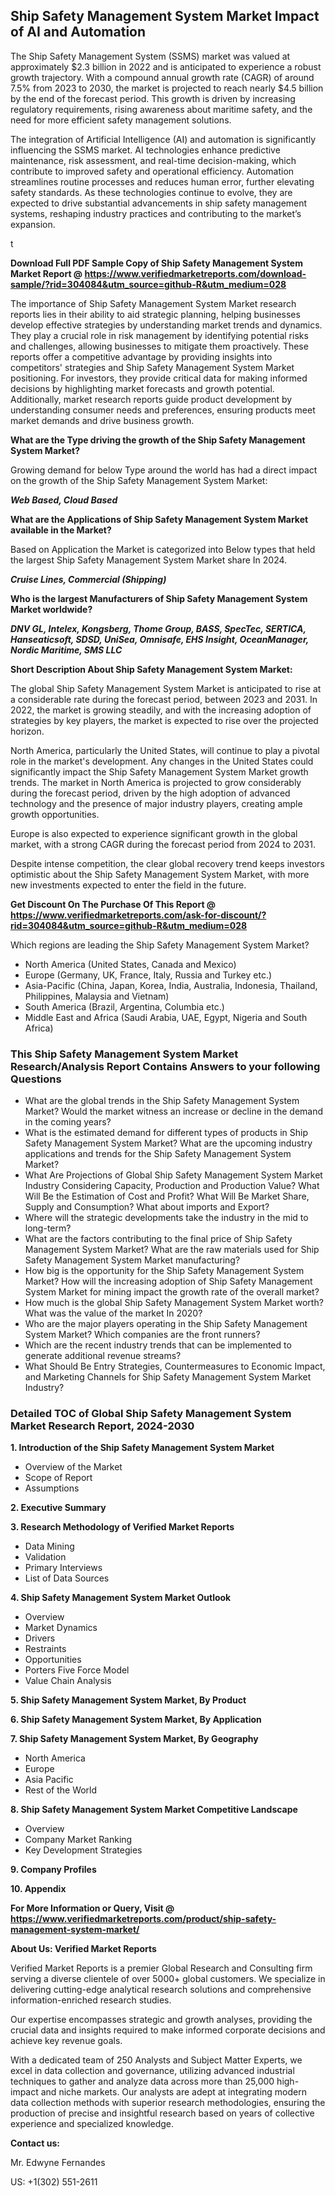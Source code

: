 <h2>Ship Safety Management System Market Impact of AI and Automation</h2><p>The Ship Safety Management System (SSMS) market was valued at approximately $2.3 billion in 2022 and is anticipated to experience a robust growth trajectory. With a compound annual growth rate (CAGR) of around 7.5% from 2023 to 2030, the market is projected to reach nearly $4.5 billion by the end of the forecast period. This growth is driven by increasing regulatory requirements, rising awareness about maritime safety, and the need for more efficient safety management solutions.</p><p>The integration of Artificial Intelligence (AI) and automation is significantly influencing the SSMS market. AI technologies enhance predictive maintenance, risk assessment, and real-time decision-making, which contribute to improved safety and operational efficiency. Automation streamlines routine processes and reduces human error, further elevating safety standards. As these technologies continue to evolve, they are expected to drive substantial advancements in ship safety management systems, reshaping industry practices and contributing to the market’s expansion.</p>t</p><p id="" class=""><strong>Download Full PDF Sample Copy of Ship Safety Management System Market Report @ <a href="https://www.verifiedmarketreports.com/download-sample/?rid=304084&utm_source=github-R&utm_medium=028" target="_blank">https://www.verifiedmarketreports.com/download-sample/?rid=304084&utm_source=github-R&utm_medium=028</a></strong></p><p>The importance of&nbsp;Ship Safety Management System Market research reports lies in their ability to aid strategic planning, helping businesses develop effective strategies by understanding market trends and dynamics. They play a crucial role in risk management by identifying potential risks and challenges, allowing businesses to mitigate them proactively. These reports offer a competitive advantage by providing insights into competitors' strategies and Ship Safety Management System Market positioning. For investors, they provide critical data for making informed decisions by highlighting market forecasts and growth potential. Additionally, market research reports guide product development by understanding consumer needs and preferences, ensuring products meet market demands and drive business growth.</p><p><strong>What are the&nbsp;Type driving the growth of the Ship Safety Management System Market?</strong></p><p id="" class="">Growing demand for below Type around the world has had a direct impact on the growth of the Ship Safety Management System Market:</p><em><strong>Web Based, Cloud Based</strong></em></p><strong>What are the&nbsp;Applications&nbsp;of Ship Safety Management System Market available in the Market?</strong></p><p id="" class="">Based on Application the Market is categorized into Below types that held the largest Ship Safety Management System Market share In 2024.</p><em><strong>Cruise Lines, Commercial (Shipping)</strong></em></p><strong>Who is the largest Manufacturers of Ship Safety Management System Market worldwide?</strong></p><p><em><strong>DNV GL, Intelex, Kongsberg, Thome Group, BASS, SpecTec, SERTICA, Hanseaticsoft, SDSD, UniSea, Omnisafe, EHS Insight, OceanManager, Nordic Maritime, SMS LLC</strong></em></p><p id="" class=""><strong>Short Description About Ship Safety Management System Market:</strong></p><p>The global Ship Safety Management System Market is anticipated to rise at a considerable rate during the forecast period, between 2023 and 2031. In 2022, the market is growing steadily, and with the increasing adoption of strategies by key players, the market is expected to rise over the projected horizon.</p><p>North America, particularly the United States, will continue to play a pivotal role in the market's development. Any changes in the United States could significantly impact the Ship Safety Management System Market growth trends. The market in North America is projected to grow considerably during the forecast period, driven by the high adoption of advanced technology and the presence of major industry players, creating ample growth opportunities.</p><p>Europe is also expected to experience significant growth in the global market, with a strong CAGR during the forecast period from 2024 to 2031.</p><p>Despite intense competition, the clear global recovery trend keeps investors optimistic about the Ship Safety Management System Market, with more new investments expected to enter the field in the future.</p><p id="" class=""><strong>Get Discount On The Purchase Of This Report @ <a href="https://www.verifiedmarketreports.com/ask-for-discount/?rid=304084&utm_source=github-R&utm_medium=028" target="_blank">https://www.verifiedmarketreports.com/ask-for-discount/?rid=304084&utm_source=github-R&utm_medium=028</a></strong></p>Which regions are leading the Ship Safety Management System Market?</p><ul><li>North America (United States, Canada and Mexico)</li><li>Europe (Germany, UK, France, Italy, Russia and Turkey etc.)</li><li>Asia-Pacific (China, Japan, Korea, India, Australia, Indonesia, Thailand, Philippines, Malaysia and Vietnam)</li><li>South America (Brazil, Argentina, Columbia etc.)</li><li>Middle East and Africa (Saudi Arabia, UAE, Egypt, Nigeria and South Africa)</li></ul><h3 id="" class="">This Ship Safety Management System Market Research/Analysis Report Contains Answers to your following Questions</h3><ul><li>What are the global trends in the Ship Safety Management System Market? Would the market witness an increase or decline in the demand in the coming years?</li><li>What is the estimated demand for different types of products in Ship Safety Management System Market? What are the upcoming industry applications and trends for the Ship Safety Management System Market?</li><li>What Are Projections of Global Ship Safety Management System Market Industry Considering Capacity, Production and Production Value? What Will Be the Estimation of Cost and Profit? What Will Be Market Share, Supply and Consumption? What about imports and Export?</li><li>Where will the strategic developments take the industry in the mid to long-term?</li><li>What are the factors contributing to the final price of Ship Safety Management System Market? What are the raw materials used for Ship Safety Management System Market manufacturing?</li><li>How big is the opportunity for the Ship Safety Management System Market? How will the increasing adoption of Ship Safety Management System Market for mining impact the growth rate of the overall market?</li><li>How much is the global Ship Safety Management System Market worth? What was the value of the market In 2020?</li><li>Who are the major players operating in the Ship Safety Management System Market? Which companies are the front runners?</li><li>Which are the recent industry trends that can be implemented to generate additional revenue streams?</li><li>What Should Be Entry Strategies, Countermeasures to Economic Impact, and Marketing Channels for Ship Safety Management System Market Industry?</li></ul><h3 id="" class="">Detailed TOC of Global Ship Safety Management System Market Research Report, 2024-2030</h3><p id="" class=""><strong>1. Introduction of the Ship Safety Management System Market</strong></p><ul><li>Overview of the Market</li><li>Scope of Report</li><li>Assumptions</li></ul><p id="" class=""><strong>2. Executive Summary</strong></p><p id="" class=""><strong>3. Research Methodology of Verified Market Reports</strong></p><ul><li>Data Mining</li><li>Validation</li><li>Primary Interviews</li><li>List of Data Sources</li></ul><p id="" class=""><strong>4. Ship Safety Management System Market Outlook</strong></p><ul><li>Overview</li><li>Market Dynamics</li><li>Drivers</li><li>Restraints</li><li>Opportunities</li><li>Porters Five Force Model</li><li>Value Chain Analysis</li></ul><p id="" class=""><strong>5. Ship Safety Management System Market, By Product</strong></p><p id="" class=""><strong>6. Ship Safety Management System Market, By Application</strong></p><p id="" class=""><strong>7. Ship Safety Management System Market, By Geography</strong></p><ul><li>North America</li><li>Europe</li><li>Asia Pacific</li><li>Rest of the World</li></ul><p id="" class=""><strong>8. Ship Safety Management System Market Competitive Landscape</strong></p><ul><li>Overview</li><li>Company Market Ranking</li><li>Key Development Strategies</li></ul><p id="" class=""><strong>9. Company Profiles</strong></p><p id="" class=""><strong>10. Appendix</strong></p><p id="" class=""><strong>For More Information or Query, Visit @ <a href="https://www.verifiedmarketreports.com/product/ship-safety-management-system-market/" target="_blank">https://www.verifiedmarketreports.com/product/ship-safety-management-system-market/</a></strong></p><p id="" class=""><strong>About Us: Verified Market Reports</strong></p><p id="" class="">Verified Market Reports is a premier Global Research and Consulting firm serving a diverse clientele of over 5000+ global customers. We specialize in delivering cutting-edge analytical research solutions and comprehensive information-enriched research studies.</p><p id="" class="">Our expertise encompasses strategic and growth analyses, providing the crucial data and insights required to make informed corporate decisions and achieve key revenue goals.</p><p id="" class="">With a dedicated team of 250 Analysts and Subject Matter Experts, we excel in data collection and governance, utilizing advanced industrial techniques to gather and analyze data across more than 25,000 high-impact and niche markets. Our analysts are adept at integrating modern data collection methods with superior research methodologies, ensuring the production of precise and insightful research based on years of collective experience and specialized knowledge.</p><p id="" class=""><strong>Contact us:</strong></p><p id="" class="">Mr. Edwyne Fernandes</p><p id="" class="">US: +1(302) 551-2611</p>